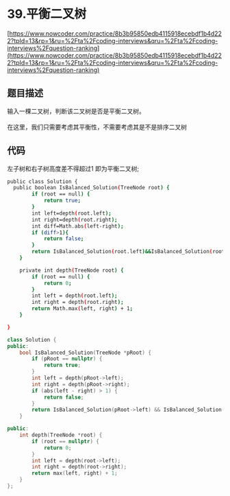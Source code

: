 # 39.平衡二叉树

[https://www.nowcoder.com/practice/8b3b95850edb4115918ecebdf1b4d222?tpId=13&rp=1&ru=%2Fta%2Fcoding-interviews&qru=%2Fta%2Fcoding-interviews%2Fquestion-ranking](https://www.nowcoder.com/practice/8b3b95850edb4115918ecebdf1b4d222?tpId=13&rp=1&ru=%2Fta%2Fcoding-interviews&qru=%2Fta%2Fcoding-interviews%2Fquestion-ranking)<br />

<a name="HXOSG"></a>
## 题目描述
输入一棵二叉树，判断该二叉树是否是平衡二叉树。<br />
<br />在这里，我们只需要考虑其平衡性，不需要考虑其是不是排序二叉树
<a name="A6B7w"></a>
## 代码
左子树和右子树高度差不得超过1 即为平衡二叉树;
```bash
public class Solution {
  public boolean IsBalanced_Solution(TreeNode root) {
        if (root == null) {
            return true;
        }
        int left=depth(root.left);
        int right=depth(root.right);
        int diff=Math.abs(left-right);
        if (diff>1){
            return false;
        }
        return IsBalanced_Solution(root.left)&&IsBalanced_Solution(root.right);
    }

    private int depth(TreeNode root) {
        if (root == null) {
            return 0;
        }
        int left = depth(root.left);
        int right = depth(root.right);
        return Math.max(left, right) + 1;
    }

}
```
```cpp
class Solution {
public:
    bool IsBalanced_Solution(TreeNode *pRoot) {
        if (pRoot == nullptr) {
            return true;
        }
        int left = depth(pRoot->left);
        int right = depth(pRoot->right);
        if (abs(left - right) > 1) {
            return false;
        }
        return IsBalanced_Solution(pRoot->left) && IsBalanced_Solution(pRoot->right);
    }

public:
    int depth(TreeNode *root) {
        if (root == nullptr) {
            return 0;
        }
        int left = depth(root->left);
        int right = depth(root->right);
        return max(left, right) + 1;
    }
};
```
